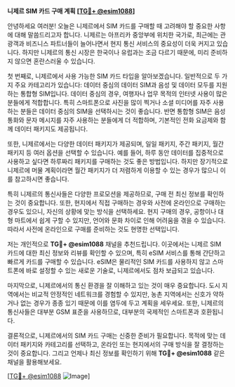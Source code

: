 **니제르 SIM 카드 구매 계획 [[TG💪+ @esim1088](https://t.me/s/esim1088)]**

안녕하세요 여러분! 오늘은 니제르에서 SIM 카드를 구매할 때 고려해야 할 중요한 사항에 대해 말씀드리고자 합니다. 니제르는 아프리카 중앙부에 위치한 국가로, 최근에는 관광객과 비즈니스 파트너들이 늘어나면서 현지 통신 서비스의 중요성이 더욱 커지고 있습니다. 하지만 니제르의 통신 시장은 한국이나 유럽과는 조금 다르기 때문에, 미리 준비하지 않으면 혼란스러울 수 있습니다.

첫 번째로, 니제르에서 사용 가능한 SIM 카드 타입을 알아보겠습니다. 일반적으로 두 가지 주요 카테고리가 있습니다: 데이터 중심의 데이터 SIM과 음성 및 데이터 모두를 지원하는 통합형 SIM입니다. 데이터 중심의 경우, 여행자나 업무 목적의 인터넷 사용이 많은 분들에게 적합합니다. 특히 스마트폰으로 사진을 많이 찍거나 소셜 미디어를 자주 사용하는 분들은 데이터 중심의 SIM을 선택하시는 것이 좋습니다. 반면 통합형 SIM은 음성 통화와 문자 메시지를 자주 사용하는 분들에게 더 적합하며, 기본적인 전화 요금제와 함께 데이터 패키지도 제공됩니다.

또한, 니제르에서는 다양한 데이터 패키지가 제공되며, 일일 패키지, 주간 패키지, 월간 패키지 등 여러 옵션을 선택할 수 있습니다. 예를 들어, 하루 동안 데이터를 집중적으로 사용하고 싶다면 하루짜리 패키지를 구매하는 것도 좋은 방법입니다. 하지만 장기적으로 니제르에 머물 계획이라면 월간 패키지가 더 저렴하게 이용할 수 있는 경우가 많으니 이를 참고하시면 좋습니다.

특히 니제르의 통신사들은 다양한 프로모션을 제공하므로, 구매 전 최신 정보를 확인하는 것이 중요합니다. 또한, 현지에서 직접 구매하는 경우와 사전에 온라인으로 구매하는 경우도 있으니, 자신의 상황에 맞는 방식을 선택하세요. 현지 구매의 경우, 공항이나 대형 마트에서 쉽게 구할 수 있지만, 언어와 문화 차이로 인해 어려움을 겪을 수 있습니다. 따라서 사전에 온라인으로 구매를 준비하는 것도 현명한 선택입니다.

저는 개인적으로 **TG💪+ @esim1088** 채널을 추천드립니다. 이곳에서는 니제르 SIM 카드에 대한 최신 정보와 리뷰를 확인할 수 있으며, 특히 eSIM 서비스를 통해 간단하고 빠르게 카드를 구매할 수 있습니다. eSIM은 물리적인 SIM 카드를 사용하지 않고 스마트폰에 바로 설정할 수 있는 새로운 기술로, 니제르에서도 점차 보급되고 있습니다.

마지막으로, 니제르에서의 통신 환경을 잘 이해하고 있는 것이 매우 중요합니다. 도시 지역에서는 비교적 안정적인 네트워크를 경험할 수 있지만, 농촌 지역에서는 신호가 약하거나 없는 경우가 종종 있기 때문에 이를 염두에 두고 계획을 세우세요. 또한, 니제르의 통신사들은 대부분 GSM 표준을 사용하므로, 대부분의 국제적인 스마트폰과 호환됩니다.

결론적으로, 니제르에서의 SIM 카드 구매는 신중한 준비가 필요합니다. 목적에 맞는 데이터 패키지와 카테고리를 선택하고, 온라인 또는 현지에서의 구매 방식을 잘 결정하는 것이 중요합니다. 그리고 언제나 최신 정보를 확인하기 위해 **TG💪+ @esim1088** 같은 채널을 활용해보세요.

[[TG💪+ @esim1088](https://t.me/s/esim1088) ![Image](https://i.postimg.cc/Y0z9fWf4/image.png)]